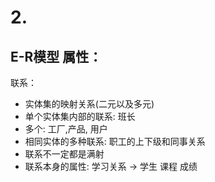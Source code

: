 # 2. 
E-R模型
属性：
- 
联系：
- 实体集的映射关系(二元以及多元)
- 单个实体集内部的联系: 班长
- 多个: 工厂,产品, 用户
- 相同实体的多种联系: 职工的上下级和同事关系
- 联系不一定都是满射
- 联系本身的属性: 学习关系 $\rightarrow$ 学生 课程 成绩
<!--stackedit_data:
eyJoaXN0b3J5IjpbMTk4NzI2ODMzMCwxMTQ5OTgyMjYyXX0=
-->
